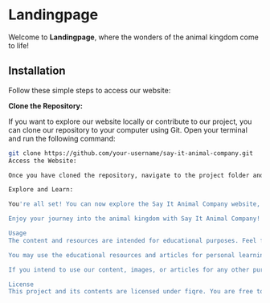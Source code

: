 # Landingpage

Welcome to **Landingpage**, where the wonders of the animal kingdom come to life!

## Installation

Follow these simple steps to access our website:

**Clone the Repository:**

If you want to explore our website locally or contribute to our project, you can clone our repository to your computer using Git. Open your terminal and run the following command:

```bash
git clone https://github.com/your-username/say-it-animal-company.git
Access the Website:

Once you have cloned the repository, navigate to the project folder and open the index.html file in your web browser. You can do this by double-clicking the file or right-clicking and selecting "Open with" your preferred browser.

Explore and Learn:

You're all set! You can now explore the Say It Animal Company website, access educational resources, read articles, and learn about the incredible world of animals.

Enjoy your journey into the animal kingdom with Say It Animal Company!

Usage
The content and resources are intended for educational purposes. Feel free to explore and learn about the fascinating world of animals. However, please respect our content usage guidelines:

You may use the educational resources and articles for personal learning and reference.

If you intend to use our content, images, or articles for any other purpose, please contact us for permission.

License
This project and its contents are licensed under fiqre. You are free to view, use, and modify the project for educational purposes.
```

